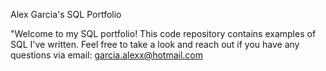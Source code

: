 Alex Garcia's SQL Portfolio

"Welcome to my SQL portfolio! This code repository contains examples of SQL I've written. Feel free to take a look and reach out if you have any questions via email: garcia.alexx@hotmail.com
